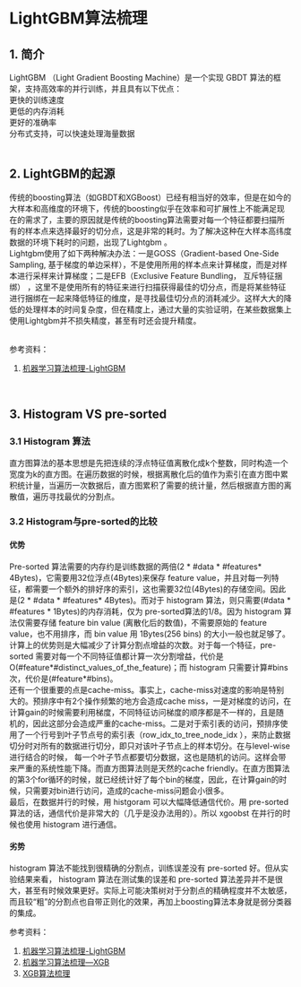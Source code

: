 # LightGBM算法梳理

## 1. 简介
LightGBM （Light Gradient Boosting Machine）是一个实现 GBDT 算法的框架，支持高效率的并行训练，并且具有以下优点：<br>
更快的训练速度 <br>
更低的内存消耗 <br>
更好的准确率 <br>
分布式支持，可以快速处理海量数据 <br><br>

## 2. LightGBM的起源
传统的boosting算法（如GBDT和XGBoost）已经有相当好的效率，但是在如今的大样本和高维度的环境下，传统的boosting似乎在效率和可扩展性上不能满足现在的需求了，主要的原因就是传统的boosting算法需要对每一个特征都要扫描所有的样本点来选择最好的切分点，这是非常的耗时。为了解决这种在大样本高纬度数据的环境下耗时的问题，出现了Lightgbm 。<br>
Lightgbm使用了如下两种解决办法：一是GOSS（Gradient-based One-Side Sampling, 基于梯度的单边采样），不是使用所用的样本点来计算梯度，而是对样本进行采样来计算梯度；二是EFB（Exclusive Feature Bundling， 互斥特征捆绑） ，这里不是使用所有的特征来进行扫描获得最佳的切分点，而是将某些特征进行捆绑在一起来降低特征的维度，是寻找最佳切分点的消耗减少。这样大大的降低的处理样本的时间复杂度，但在精度上，通过大量的实验证明，在某些数据集上使用Lightgbm并不损失精度，甚至有时还会提升精度。<br>
<br>

参考资料：<br>
1. [机器学习算法梳理-LightGBM](https://blog.csdn.net/mingxiaod/article/details/86233309)<br>
<br>

## 3. Histogram VS pre-sorted

### 3.1 Histogram 算法
直方图算法的基本思想是先把连续的浮点特征值离散化成k个整数，同时构造一个宽度为k的直方图。在遍历数据的时候，根据离散化后的值作为索引在直方图中累积统计量，当遍历一次数据后，直方图累积了需要的统计量，然后根据直方图的离散值，遍历寻找最优的分割点。 <br>
![]()<br>

### 3.2 Histogram与pre-sorted的比较
#### 优势
Pre-sorted 算法需要的内存约是训练数据的两倍(2 * #data * #features* 4Bytes)，它需要用32位浮点(4Bytes)来保存 feature value，并且对每一列特征，都需要一个额外的排好序的索引，这也需要32位(4Bytes)的存储空间。因此是(2 * #data * #features* 4Bytes)。而对于 histogram 算法，则只需要(#data * #features * 1Bytes)的内存消耗，仅为 pre-sorted算法的1/8。因为 histogram 算法仅需要存储 feature bin value (离散化后的数值)，不需要原始的 feature value，也不用排序，而 bin value 用 1Bytes(256 bins) 的大小一般也就足够了。<br>
计算上的优势则是大幅减少了计算分割点增益的次数。对于每一个特征，pre-sorted 需要对每一个不同特征值都计算一次分割增益，代价是O(#feature*#distinct_values_of_the_feature)；而 histogram 只需要计算#bins次，代价是(#feature*#bins)。<br>
还有一个很重要的点是cache-miss。事实上，cache-miss对速度的影响是特别大的。预排序中有2个操作频繁的地方会造成cache miss，一是对梯度的访问，在计算gain的时候需要利用梯度，不同特征访问梯度的顺序都是不一样的，且是随机的，因此这部分会造成严重的cache-miss。二是对于索引表的访问，预排序使用了一个行号到叶子节点号的索引表（row_idx_to_tree_node_idx ），来防止数据切分时对所有的数据进行切分，即只对该叶子节点上的样本切分。在与level-wise进行结合的时候， 每一个叶子节点都要切分数据，这也是随机的访问。这样会带来严重的系统性能下降。而直方图算法则是天然的cache friendly。在直方图算法的第3个for循环的时候，就已经统计好了每个bin的梯度，因此，在计算gain的时候，只需要对bin进行访问，造成的cache-miss问题会小很多。<br>
最后，在数据并行的时候，用 histgoram 可以大幅降低通信代价。用 pre-sorted 算法的话，通信代价是非常大的（几乎是没办法用的）。所以 xgoobst 在并行的时候也使用 histogram 进行通信。<br>


#### 劣势
histogram 算法不能找到很精确的分割点，训练误差没有 pre-sorted 好。但从实验结果来看， histogram 算法在测试集的误差和 pre-sorted 算法差异并不是很大，甚至有时候效果更好。实际上可能决策树对于分割点的精确程度并不太敏感，而且较“粗”的分割点也自带正则化的效果，再加上boosting算法本身就是弱分类器的集成。<br>



参考资料：<br>
1. [机器学习算法梳理-LightGBM](https://blog.csdn.net/mingxiaod/article/details/86233309)<br>
2. [机器学习算法梳理—XGB](https://blog.csdn.net/mingxiaod/article/details/86063153)<br>
3. [XGB算法梳理](https://blog.csdn.net/wangrongrongwq/article/details/86755915#2.%E7%AE%97%E6%B3%95%E5%8E%9F%E7%90%86)<br>
<br>
